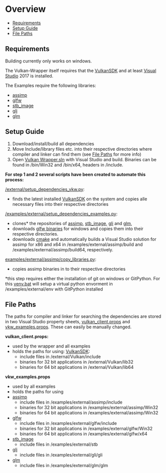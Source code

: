 
# Overview
+ [Requirements](#Requirements)
+ [Setup Guide](#SetupGuide)
+ [File Paths](#FilePaths) 

## Requirements
Building currently only works on windows.

The Vulkan-Wrapper itself requires that the [VulkanSDK](https://vulkan.lunarg.com/) and at least [Visual Studio](https://visualstudio.microsoft.com/de/downloads/) 2017 is installed.

The Examples require the following libraries:
 - [assimp](https://github.com/assimp/assimp)
 - [glfw](https://github.com/glfw/glfw)
 - [stb_image](https://github.com/nothings/stb)
 - [gli](https://github.com/g-truc/gli)
 - [glm](https://github.com/g-truc/glm)
 
## Setup Guide 
1. Download/install/build all dependencies
2. Move Include/library files etc. into their respective directories where compiler and linker can find them (see [File Paths](#FilePaths) for more info)
3. Open [Vulkan Wrapper.sln](VulkanWrapper.sln) with Visual Studio and build. Binaries can be found in /bin/Win32 and /bin/x64, headers in /include.

**For step 1 and 2 several scripts have been created to automate this process:** 

[/external/setup_dependencies_vkw.py](/external/setup_dependencies_vkw.py):
 + finds the latest installed [VulkanSDK](https://vulkan.lunarg.com/) on the system and copies alle necessary files into their respective directories
 
 [/examples/external/setup_dependencies_examples.py](/examples/external/setup_dependencies_examples.py):
 + clones* the repositories of [assimp](https://github.com/assimp/assimp), [stb_image](https://github.com/nothings/stb), [gli](https://github.com/g-truc/gli) and [glm](https://github.com/g-truc/glm),
 + downloads [glfw binaries]([https://www.glfw.org/download.html](https://www.glfw.org/download.html)) for windows and copies them into their respective directories.
 + downloads [cmake]([https://github.com/Kitware/CMake](https://github.com/Kitware/CMake)) and automatically builds a Visual Studio solution for assimp for x86 and x64 in /examples/external/assimp/build and /examples/external/assimp/build64, respectively.

[examples/external/assimp/copy_libraries.py](examples/external/assimp/copy_libraries.py):
+ copies assimp binaries in to their respective directories

*this step requires either the installation of git on windows or GitPython. For this [venv.bat](/examples/external/venv.bat) will setup a virtual python envorment in /examples/external/env with GitPython installed 

## File Paths
The paths for compiler and linker for searching the dependencies are stored in two Visual Studio property sheets, [vulkan_client.props](/vulkan_client.props) and [vkw_examples.props](/examples/vkw_examples.props). These can easily be manually changed.

**vulkan_client.props:**

 - used by the wrapper and all examples
 - holds the paths for using:
  [VulkanSDK](https://vulkan.lunarg.com/):
	 -  include files in /external/Vulkan/include
	 - binaries for 32 bit applications in /external/Vulkan/lib32
	 - binaries for 64 bit applications in /external/Vulkan/lib64

**vkw_examples.props**


- used by all examples
- holds the paths for using
- [assimp](https://github.com/assimp/assimp)
	 - include files in /examples/external/assimp/include
	 - binaries for 32 bit applications in /examples/external/assimp/Win32
	 - binaries for 64 bit applications in /examples/external/assimp/Win32
 - [glfw](https://github.com/glfw/glfw)
  	 -  include files in /examples/external/glfw/include
	 - binaries for 32 bit applications in /examples/external/glfw/Win32
	 - binaries for 64 bit applications in /examples/external/glfw/x64
 - [stb_image](https://github.com/nothings/stb)
  	 -  include files in /examples/external/stb
 - [gli](https://github.com/g-truc/gli)
   	 -  include files in /examples/external/gli/gli
 - [glm](https://github.com/g-truc/glm)
     -  include files in /examples/external/glm/glm
